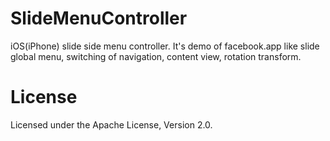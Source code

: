 SlideMenuController
===========================

iOS(iPhone) slide side menu controller. It's demo of facebook.app like slide global menu, switching of navigation, content view, rotation transform.


License
===============

Licensed under the Apache License, Version 2.0.
